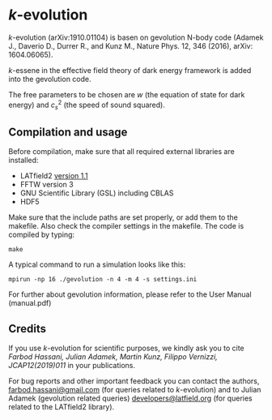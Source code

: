 # $k$-evolution

$k$-evolution (arXiv:1910.01104) is basen on gevolution N-body code (Adamek J., Daverio D., Durrer R., and Kunz M., Nature Phys. 12, 346 (2016), arXiv: 1604.06065).

$k$-essene in the effective field theory of dark energy framework is added into the gevolution code.

The free parameters to be chosen are $w$ (the equation of state for dark energy) and $c_s^2$ (the speed of sound squared). 


## Compilation and usage

Before compilation, make sure that all required external libraries are
installed:

* LATfield2 [version 1.1](https://github.com/daverio/LATfield2.git)
* FFTW version 3
* GNU Scientific Library (GSL) including CBLAS
* HDF5

Make sure that the include paths are set properly, or add them to the
makefile. Also check the compiler settings in the makefile. The code is
compiled by typing:

    make

A typical command to run a simulation looks like this:

    mpirun -np 16 ./gevolution -n 4 -m 4 -s settings.ini

For further about gevolution information, please refer to the User Manual (manual.pdf)

## Credits

If you use $k$-evolution for scientific purposes, we kindly ask you to cite
*Farbod Hassani, Julian Adamek, Martin Kunz, Filippo Vernizzi, JCAP12(2019)011*
in your publications.

For bug reports and other important feedback you can contact the authors,
farbod.hassani@gmail.com (for queries related to $k$-evolution) and to Julian Adamek (gevolution related queries)
developers@latfield.org (for queries related to the LATfield2 library).


